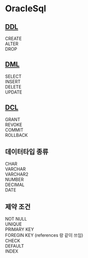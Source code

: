 # OracleSql
## [DDL](https://github.com/2005Payne/DDL)
CREATE   
ALTER   
DROP   
## [DML](https://github.com/2005Payne/DML)
SELECT   
INSERT   
DELETE   
UPDATE   
## [DCL](https://github.com/2005Payne/DCL)
GRANT   
REVOKE   
COMMIT   
ROLLBACK   
## 데이터타입 종류
CHAR   
VARCHAR   
VARCHAR2   
NUMBER   
DECIMAL   
DATE   
## 제약 조건
NOT NULL   
UNIQUE   
PRIMARY KEY   
FOREGIN KEY (references 랑 같이 쓰임)   
CHECK   
DEFAULT   
INDEX   
